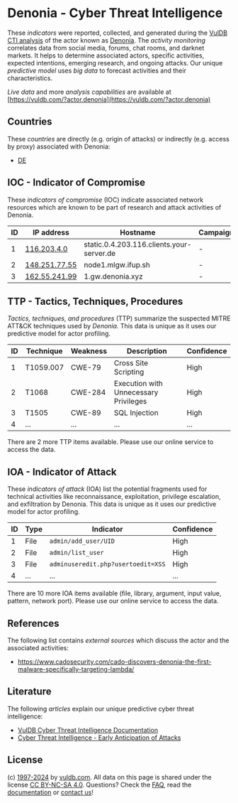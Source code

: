 # Denonia - Cyber Threat Intelligence

These _indicators_ were reported, collected, and generated during the [VulDB CTI analysis](https://vuldb.com/?kb.cti) of the actor known as [Denonia](https://vuldb.com/?actor.denonia). The _activity monitoring_ correlates data from social media, forums, chat rooms, and darknet markets. It helps to determine associated actors, specific activities, expected intentions, emerging research, and ongoing attacks. Our unique _predictive model_ uses _big data_ to forecast activities and their characteristics.

_Live data_ and more _analysis capabilities_ are available at [https://vuldb.com/?actor.denonia](https://vuldb.com/?actor.denonia)

## Countries

These _countries_ are directly (e.g. origin of attacks) or indirectly (e.g. access by proxy) associated with Denonia:

* [DE](https://vuldb.com/?country.de)

## IOC - Indicator of Compromise

These _indicators of compromise_ (IOC) indicate associated network resources which are known to be part of research and attack activities of Denonia.

ID | IP address | Hostname | Campaign | Confidence
-- | ---------- | -------- | -------- | ----------
1 | [116.203.4.0](https://vuldb.com/?ip.116.203.4.0) | static.0.4.203.116.clients.your-server.de | - | High
2 | [148.251.77.55](https://vuldb.com/?ip.148.251.77.55) | node1.mlgw.ifup.sh | - | High
3 | [162.55.241.99](https://vuldb.com/?ip.162.55.241.99) | 1.gw.denonia.xyz | - | High

## TTP - Tactics, Techniques, Procedures

_Tactics, techniques, and procedures_ (TTP) summarize the suspected MITRE ATT&CK techniques used by _Denonia_. This data is unique as it uses our predictive model for actor profiling.

ID | Technique | Weakness | Description | Confidence
-- | --------- | -------- | ----------- | ----------
1 | T1059.007 | CWE-79 | Cross Site Scripting | High
2 | T1068 | CWE-284 | Execution with Unnecessary Privileges | High
3 | T1505 | CWE-89 | SQL Injection | High
4 | ... | ... | ... | ...

There are 2 more TTP items available. Please use our online service to access the data.

## IOA - Indicator of Attack

These _indicators of attack_ (IOA) list the potential fragments used for technical activities like reconnaissance, exploitation, privilege escalation, and exfiltration by Denonia. This data is unique as it uses our predictive model for actor profiling.

ID | Type | Indicator | Confidence
-- | ---- | --------- | ----------
1 | File | `admin/add_user/UID` | High
2 | File | `admin/list_user` | High
3 | File | `adminuseredit.php?usertoedit=XSS` | High
4 | ... | ... | ...

There are 10 more IOA items available (file, library, argument, input value, pattern, network port). Please use our online service to access the data.

## References

The following list contains _external sources_ which discuss the actor and the associated activities:

* https://www.cadosecurity.com/cado-discovers-denonia-the-first-malware-specifically-targeting-lambda/

## Literature

The following _articles_ explain our unique predictive cyber threat intelligence:

* [VulDB Cyber Threat Intelligence Documentation](https://vuldb.com/?kb.cti)
* [Cyber Threat Intelligence - Early Anticipation of Attacks](https://www.scip.ch/en/?labs.20201022)

## License

(c) [1997-2024](https://vuldb.com/?kb.changelog) by [vuldb.com](https://vuldb.com/?kb.about). All data on this page is shared under the license [CC BY-NC-SA 4.0](https://creativecommons.org/licenses/by-nc-sa/4.0/). Questions? Check the [FAQ](https://vuldb.com/?kb.faq), read the [documentation](https://vuldb.com/?kb) or [contact us](https://vuldb.com/?contact)!
